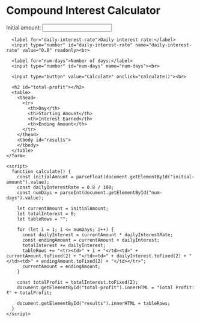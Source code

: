 <!DOCTYPE html>
<html>
  <head>
    <title>Compound Interest Calculator</title>
  </head>
  <body>
    <h1>Compound Interest Calculator</h1>
    <form>
      <label for="initial-amount">Initial amount:</label>
      <input type="number" id="initial-amount" name="initial-amount"><br>

      <label for="daily-interest-rate">Daily interest rate:</label>
      <input type="number" id="daily-interest-rate" name="daily-interest-rate" value="0.8" readonly><br>

      <label for="num-days">Number of days:</label>
      <input type="number" id="num-days" name="num-days"><br>

      <input type="button" value="Calculate" onclick="calculate()"><br>

      <h2 id="total-profit"></h2>
      <table>
        <thead>
          <tr>
            <th>Day</th>
            <th>Starting Amount</th>
            <th>Interest Earned</th>
            <th>Ending Amount</th>
          </tr>
        </thead>
        <tbody id="results">
        </tbody>
      </table>
    </form>

    <script>
      function calculate() {
        const initialAmount = parseFloat(document.getElementById("initial-amount").value);
        const dailyInterestRate = 0.8 / 100;
        const numDays = parseInt(document.getElementById("num-days").value);

        let currentAmount = initialAmount;
        let totalInterest = 0;
        let tableRows = "";

        for (let i = 1; i <= numDays; i++) {
          const dailyInterest = currentAmount * dailyInterestRate;
          const endingAmount = currentAmount + dailyInterest;
          totalInterest += dailyInterest;
          tableRows += "<tr><td>" + i + "</td><td>" + currentAmount.toFixed(2) + "</td><td>" + dailyInterest.toFixed(2) + "</td><td>" + endingAmount.toFixed(2) + "</td></tr>";
          currentAmount = endingAmount;
        }

        const totalProfit = totalInterest.toFixed(2);
        document.getElementById("total-profit").innerHTML = "Total Profit: ₹" + totalProfit;

        document.getElementById("results").innerHTML = tableRows;
      }
    </script>
  </body>
</html>
